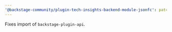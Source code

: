 ```yaml
---
'@backstage-community/plugin-tech-insights-backend-module-jsonfc': patch
---
```


Fixes import of `backstage-plugin-api`.
